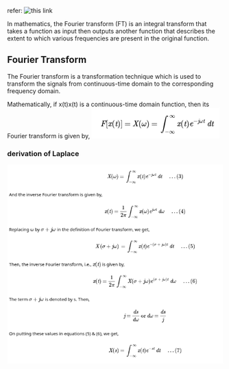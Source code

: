 refer:
![this link](https://www.youtube.com/watch?v=spUNpyF58BY)

In mathematics, the Fourier transform (FT) is an integral transform that takes a function as input then outputs another function that describes the extent to which various frequencies are present in the original function.

## Fourier Transform

The Fourier transform is a transformation technique which is used to transform the signals from continuous-time domain to the corresponding frequency domain.

Mathematically, if x(t)x(t) is a continuous-time domain function, then its Fourier transform is given by,
![eqn for fourier](attachments/Pasted%20image%2020250713205245.png)


### derivation of Laplace
![steps for derivation of Fourier from Laplace](attachments/Pasted%20image%2020250713205759.png)

